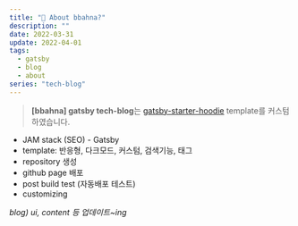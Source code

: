 ```yaml
---
title: "👀 About bbahna?"
description: ""
date: 2022-03-31
update: 2022-04-01
tags:
  - gatsby
  - blog
  - about
series: "tech-blog"
---
```


> **[bbahna] gatsby tech-blog**는  [gatsby-starter-hoodie](https://github.com/devHudi/gatsby-starter-hoodie) template를 커스텀 하였습니다.

- JAM stack (SEO) - Gatsby
- template: 반응형, 다크모드, 커스텀, 검색기능, 태그
- repository 생성
- github page 배포
- post build test (자동배포 테스트)
- customizing

_blog) ui, content 등 업데이트~ing_
